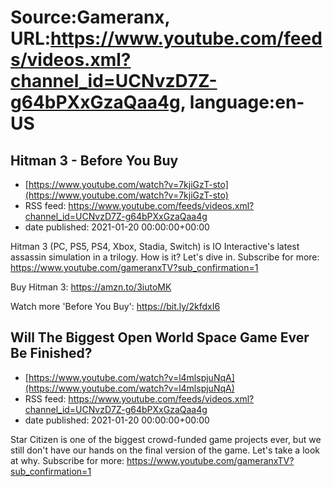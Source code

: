 # Source:Gameranx, URL:https://www.youtube.com/feeds/videos.xml?channel_id=UCNvzD7Z-g64bPXxGzaQaa4g, language:en-US

## Hitman 3 - Before You Buy
 - [https://www.youtube.com/watch?v=7kjiGzT-sto](https://www.youtube.com/watch?v=7kjiGzT-sto)
 - RSS feed: https://www.youtube.com/feeds/videos.xml?channel_id=UCNvzD7Z-g64bPXxGzaQaa4g
 - date published: 2021-01-20 00:00:00+00:00

Hitman 3 (PC, PS5, PS4, Xbox, Stadia, Switch) is IO Interactive's latest assassin simulation in a trilogy. How is it? Let's dive in.
Subscribe for more: https://www.youtube.com/gameranxTV?sub_confirmation=1

Buy Hitman 3: https://amzn.to/3iutoMK

Watch more 'Before You Buy': https://bit.ly/2kfdxI6

## Will The Biggest Open World Space Game Ever Be Finished?
 - [https://www.youtube.com/watch?v=l4mlspjuNqA](https://www.youtube.com/watch?v=l4mlspjuNqA)
 - RSS feed: https://www.youtube.com/feeds/videos.xml?channel_id=UCNvzD7Z-g64bPXxGzaQaa4g
 - date published: 2021-01-20 00:00:00+00:00

Star Citizen is one of the biggest crowd-funded game projects ever, but we still don't have our hands on the final version of the game. Let's take a look at why.
Subscribe for more: https://www.youtube.com/gameranxTV?sub_confirmation=1

